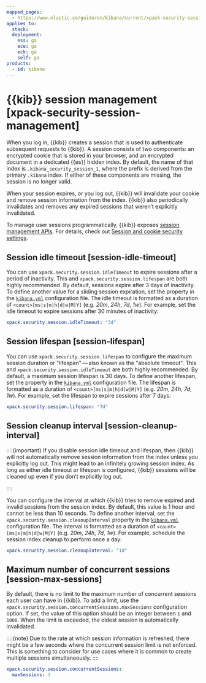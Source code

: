 ```yaml
---
mapped_pages:
  - https://www.elastic.co/guide/en/kibana/current/xpack-security-session-management.html
applies_to:
  stack:
  deployment:
    ess: ga
    ece: ga
    eck: ga
    self: ga
products:
  - id: kibana
---
```


# {{kib}} session management [xpack-security-session-management]

When you log in, {{kib}} creates a session that is used to authenticate subsequent requests to {{kib}}. A session consists of two components: an encrypted cookie that is stored in your browser, and an encrypted document in a dedicated {{es}} hidden index. By default, the name of that index is `.kibana_security_session_1`, where the prefix is derived from the primary `.kibana` index. If either of these components are missing, the session is no longer valid.

When your session expires, or you log out, {{kib}} will invalidate your cookie and remove session information from the index. {{kib}} also periodically invalidates and removes any expired sessions that weren’t explicitly invalidated.

To manage user sessions programmatically, {{kib}} exposes [session management APIs](https://www.elastic.co/docs/api/doc/kibana/group/endpoint-user-session). For details, check out [Session and cookie security settings](kibana://reference/configuration-reference/security-settings.md#security-session-and-cookie-settings).

## Session idle timeout [session-idle-timeout]

You can use `xpack.security.session.idleTimeout` to expire sessions after a period of inactivity. This and `xpack.security.session.lifespan` are both highly recommended. By default, sessions expire after 3 days of inactivity. To define another value for a sliding session expiration, set the  property in the [`kibana.yml`](/deploy-manage/stack-settings.md) configuration file. The idle timeout is formatted as a duration of `<count>[ms|s|m|h|d|w|M|Y]` (e.g. *20m*, *24h*, *7d*, *1w*). For example, set the idle timeout to expire sessions after 30 minutes of inactivity:

```yaml
xpack.security.session.idleTimeout: "3d"
```


## Session lifespan [session-lifespan]

You can use `xpack.security.session.lifespan` to configure the maximum session duration or "lifespan" — also known as the "absolute timeout". This and `xpack.security.session.idleTimeout` are both highly recommended. By default, a maximum session lifespan is 30 days. To define another lifespan, set the property in the [`kibana.yml`](/deploy-manage/stack-settings.md) configuration file. The lifespan is formatted as a duration of `<count>[ms|s|m|h|d|w|M|Y]` (e.g. *20m*, *24h*, *7d*, *1w*). For example, set the lifespan to expire sessions after 7 days:

```yaml
xpack.security.session.lifespan: "7d"
```


## Session cleanup interval [session-cleanup-interval]

::::{important}
If you disable session idle timeout and lifespan, then {{kib}} will not automatically remove session information from the index unless you explicitly log out. This might lead to an infinitely growing session index. As long as either idle timeout or lifespan is configured, {{kib}} sessions will be cleaned up even if you don’t explicitly log out.

::::


You can configure the interval at which {{kib}} tries to remove expired and invalid sessions from the session index. By default, this value is 1 hour and cannot be less than 10 seconds. To define another interval, set the `xpack.security.session.cleanupInterval` property in the [`kibana.yml`](/deploy-manage/stack-settings.md) configuration file. The interval is formatted as a duration of `<count>[ms|s|m|h|d|w|M|Y]` (e.g. *20m*, *24h*, *7d*, *1w*). For example, schedule the session index cleanup to perform once a day:

```yaml
xpack.security.session.cleanupInterval: "1d"
```


## Maximum number of concurrent sessions [session-max-sessions]

By default, there is no limit to the maximum number of concurrent sessions each user can have in {{kib}}. To add a limit, use the `xpack.security.session.сoncurrentSessions.maxSessions` configuration option. If set, the value of this option should be an integer between `1` and `1000`. When the limit is exceeded, the oldest session is automatically invalidated.

::::{note}
Due to the rate at which session information is refreshed, there might be a few seconds where the concurrent session limit is not enforced. This is something to consider for use cases where it is common to create multiple sessions simultaneously.
::::


```yaml
xpack.security.session.concurrentSessions:
  maxSessions: 3
```


